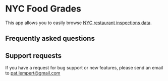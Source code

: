 # NYC Food Grades
This app allows you to easily browse [NYC restaurant inspections data](https://data.cityofnewyork.us/Health/DOHMH-New-York-City-Restaurant-Inspection-Results/43nn-pn8j). 
## Frequently asked questions

## Support requests
If you have a request for bug support or new features, please send an email to pat.lempert@gmail.com
